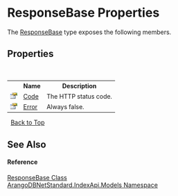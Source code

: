 # ResponseBase Properties
 

The <a href="888a2abd-72c1-15bd-8ad6-84a39035f6f0">ResponseBase</a> type exposes the following members.


## Properties
&nbsp;<table><tr><th></th><th>Name</th><th>Description</th></tr><tr><td>![Public property](media/pubproperty.gif "Public property")</td><td><a href="13caad08-0dab-703a-c6c9-b7d29151a0a6">Code</a></td><td>
The HTTP status code.</td></tr><tr><td>![Public property](media/pubproperty.gif "Public property")</td><td><a href="0542a12c-6851-a39c-a897-17098a4cc15b">Error</a></td><td>
Always false.</td></tr></table>&nbsp;
<a href="#responsebase-properties">Back to Top</a>

## See Also


#### Reference
<a href="888a2abd-72c1-15bd-8ad6-84a39035f6f0">ResponseBase Class</a><br /><a href="215740c9-85fc-74fa-998d-14b49b842d56">ArangoDBNetStandard.IndexApi.Models Namespace</a><br />